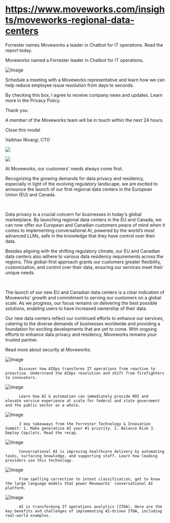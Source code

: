 # https://www.moveworks.com/insights/moveworks-regional-data-centers

Forrester names Moveworks a leader in Chatbot for IT operations. Read the report today.

Moveworks named a Forrester leader in Chatbot for IT operations. 

![Image](https://www.moveworks.com/hubfs/img/site/qr-demo.png)

Schedule a meeting with a Moveworks representative and learn how we can help reduce employee issue resolution from days to seconds.

By checking this box, I agree to receive company news and updates. Learn more in the Privacy Policy.

Thank you.

A member of the Moveworks team will be in touch within the next 24 hours.



  Close this modal
  



Vaibhav Nivargi, CTO


![](https://www.moveworks.com/hubfs/76-mw-blog-data-center-canda-2.png)

![](https://www.moveworks.com/hubfs/76-mw-blog-data-center-canda-2.png)

At Moveworks, our customers' needs always come first. 

Recognizing the growing demands for data privacy and residency, especially in light of the evolving regulatory landscape, we are excited to announce the launch of our first regional data centers in the European Union (EU) and Canada.

 

Data privacy is a crucial concern for businesses in today's global marketplace. By launching regional data centers in the EU and Canada, we can now offer our European and Canadian customers peace of mind when it comes to implementing conversational AI, powered by the world’s most advanced LLMs, safe in the knowledge that they have control over their data.

Besides aligning with the shifting regulatory climate, our EU and Canadian data centers also adhere to various data residency requirements across the regions. This global-first approach grants our customers greater flexibility, customization, and control over their data, ensuring our services meet their unique needs.

 

The launch of our new EU and Canadian data centers is a clear indication of Moveworks' growth and commitment to serving our customers on a global scale. As we progress, our focus remains on delivering the best possible solutions, enabling users to have increased ownership of their data.

Our new data centers reflect our continued efforts to enhance our services, catering to the diverse demands of businesses worldwide and providing a foundation for exciting developments that are yet to come. With ongoing efforts to enhance data privacy and residency, Moveworks remains your trusted partner.

Read more about security at Moveworks.

![Image](https://www.moveworks.com/hs-fs/hubfs/AIOps-featured-image.png?length=50&name=AIOps-featured-image.png)


          Discover how AIOps transforms IT operations from reactive to proactive. Understand the AIOps revolution and shift from firefighters to innovators.
        

![Image](https://www.moveworks.com/hs-fs/hubfs/Public-Sector-Convo-AI.png?length=50&name=Public-Sector-Convo-AI.png)


          Learn how AI & automation can immediately provide ROI and elevate service experience at scale for federal and state government and the public sector as a whole.
        

![Image](https://www.moveworks.com/hs-fs/hubfs/Forrester%20T%26I%20%281%29.png?length=50&name=Forrester%20T&I%20%281%29.png)


          3 key takeaways from the Forrester Technology & Innovation Summit: 1. Make generative AI your #1 priority. 2. Balance Risk 3. Deploy Copilots. Read the recap.
        

![Image](https://www.moveworks.com/hs-fs/hubfs/healthcare-test.png?length=50&name=healthcare-test.png)


          Conversational AI is improving healthcare delivery by automating tasks, surfacing knowledge, and supporting staff. Learn how leading providers use this technology.
        

![Image](https://www.moveworks.com/hs-fs/hubfs/Moveworks_LLM_Feature.png?length=50&name=Moveworks_LLM_Feature.png)


          From spelling correction to intent classification, get to know the large language models that power Moveworks' conversational AI platform.
        

![Image](https://www.moveworks.com/hs-fs/hubfs/ITOA_feature.png?length=50&name=ITOA_feature.png)


          AI is transforming IT operations analytics (ITOA). Here are the key benefits and challenges of implementing AI-driven ITOA, including real-world examples.
        

